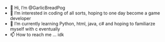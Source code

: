 - 👋 Hi, I’m @GarlicBreadPog
- 👀 I’m interested in coding of all sorts, hoping to one day become a game developer
- 🌱 I’m currently learning Python, html, java, c# and hoping to familiarze myself with c eventually
- 📫 How to reach me ... idk

<!---
GarlicBreadPog/GarlicBreadPog is a ✨ special ✨ repository because its `README.md` (this file) appears on your GitHub profile.
You can click the Preview link to take a look at your changes.
--->
